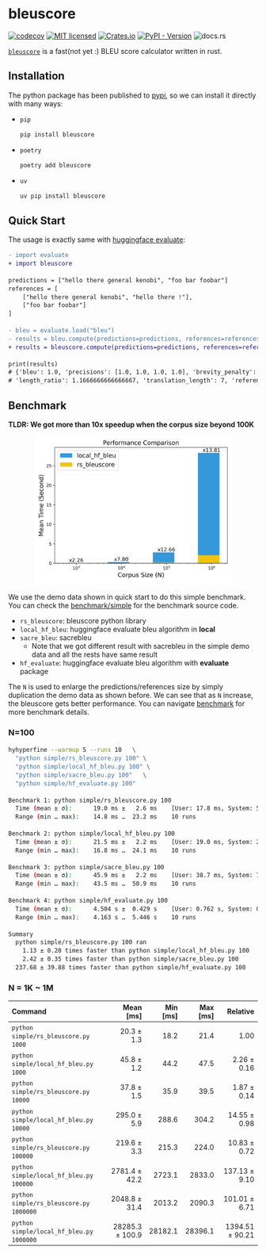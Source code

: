 # bleuscore

[![codecov](https://codecov.io/gh/shenxiangzhuang/bleuscore/graph/badge.svg?token=ckgU5oGbxf)](https://codecov.io/gh/shenxiangzhuang/bleuscore)
[![MIT licensed](https://img.shields.io/badge/license-MIT-blue.svg)](./LICENSE)
[![Crates.io](https://img.shields.io/crates/v/bleuscore)](https://crates.io/crates/bleuscore)
[![PyPI - Version](https://img.shields.io/pypi/v/bleuscore)](https://pypi.org/project/bleuscore/)
![docs.rs](https://img.shields.io/docsrs/bleuscore)


[`bleuscore`](https://github.com/shenxiangzhuang/bleuscore)
is a fast(not yet :) BLEU score calculator written in rust.

## Installation
The python package has been published to [pypi](https://pypi.org/project/bleuscore/),
so we can install it directly with many ways: 

- `pip`
    ```bash
    pip install bleuscore
    ```

- `poetry`
    ```bash
    poetry add bleuscore
    ```

- `uv`
    ```bash
    uv pip install bleuscore
    ```

## Quick Start
The usage is exactly same with [huggingface evaluate](https://huggingface.co/spaces/evaluate-metric/bleu):

```diff
- import evaluate
+ import bleuscore

predictions = ["hello there general kenobi", "foo bar foobar"]
references = [
    ["hello there general kenobi", "hello there !"],
    ["foo bar foobar"]
]

- bleu = evaluate.load("bleu")
- results = bleu.compute(predictions=predictions, references=references)
+ results = bleuscore.compute(predictions=predictions, references=references)

print(results)
# {'bleu': 1.0, 'precisions': [1.0, 1.0, 1.0, 1.0], 'brevity_penalty': 1.0, 
# 'length_ratio': 1.1666666666666667, 'translation_length': 7, 'reference_length': 6}

```

## Benchmark

**TLDR: We got more than 10x speedup when the corpus size beyond 100K**

<p align="center">
  <img src="./benchmark/bench.png" alt="Benchmark" width="400" height="300">
</p>

We use the demo data shown in quick start to do this simple benchmark.
You can check the [benchmark/simple](./benchmark/simple) for the benchmark source code.

- `rs_bleuscore`: bleuscore python library
- `local_hf_bleu`: huggingface evaluate bleu algorithm in **local**
- `sacre_bleu`: sacrebleu
  - Note that we got different result with sacrebleu in the simple demo data and all the rests have same result
- `hf_evaluate`: huggingface evaluate bleu algorithm with **evaluate** package


The `N` is used to enlarge the predictions/references size by simply duplication the demo data as shown before.
We can see that as `N` increase, the bleuscore gets better performance.
You can navigate [benchmark](./benchmark/README.md) for more benchmark details.



### N=100

```bash
hyhyperfine --warmup 5 --runs 10   \
  "python simple/rs_bleuscore.py 100" \
  "python simple/local_hf_bleu.py 100" \
  "python simple/sacre_bleu.py 100"   \
  "python simple/hf_evaluate.py 100"

Benchmark 1: python simple/rs_bleuscore.py 100
  Time (mean ± σ):      19.0 ms ±   2.6 ms    [User: 17.8 ms, System: 5.3 ms]
  Range (min … max):    14.8 ms …  23.2 ms    10 runs

Benchmark 2: python simple/local_hf_bleu.py 100
  Time (mean ± σ):      21.5 ms ±   2.2 ms    [User: 19.0 ms, System: 2.5 ms]
  Range (min … max):    16.8 ms …  24.1 ms    10 runs

Benchmark 3: python simple/sacre_bleu.py 100
  Time (mean ± σ):      45.9 ms ±   2.2 ms    [User: 38.7 ms, System: 7.1 ms]
  Range (min … max):    43.5 ms …  50.9 ms    10 runs

Benchmark 4: python simple/hf_evaluate.py 100
  Time (mean ± σ):      4.504 s ±  0.429 s    [User: 0.762 s, System: 0.823 s]
  Range (min … max):    4.163 s …  5.446 s    10 runs

Summary
  python simple/rs_bleuscore.py 100 ran
    1.13 ± 0.20 times faster than python simple/local_hf_bleu.py 100
    2.42 ± 0.35 times faster than python simple/sacre_bleu.py 100
  237.68 ± 39.88 times faster than python simple/hf_evaluate.py 100
```

### N = 1K ~ 1M

| Command                                  |       Mean [ms] | Min [ms] | Max [ms] |        Relative |
|:-----------------------------------------|----------------:|---------:|---------:|----------------:|
| `python simple/rs_bleuscore.py 1000`     |      20.3 ± 1.3 |     18.2 |     21.4 |            1.00 |
| `python simple/local_hf_bleu.py 1000`    |      45.8 ± 1.2 |     44.2 |     47.5 |     2.26 ± 0.16 |
| `python simple/rs_bleuscore.py 10000`    |      37.8 ± 1.5 |     35.9 |     39.5 |     1.87 ± 0.14 |
| `python simple/local_hf_bleu.py 10000`   |     295.0 ± 5.9 |    288.6 |    304.2 |    14.55 ± 0.98 |
| `python simple/rs_bleuscore.py 100000`   |     219.6 ± 3.3 |    215.3 |    224.0 |    10.83 ± 0.72 |
| `python simple/local_hf_bleu.py 100000`  |   2781.4 ± 42.2 |   2723.1 |   2833.0 |   137.13 ± 9.10 |
| `python simple/rs_bleuscore.py 1000000`  |   2048.8 ± 31.4 |   2013.2 |   2090.3 |   101.01 ± 6.71 |
| `python simple/local_hf_bleu.py 1000000` | 28285.3 ± 100.9 |  28182.1 |  28396.1 | 1394.51 ± 90.21 |



